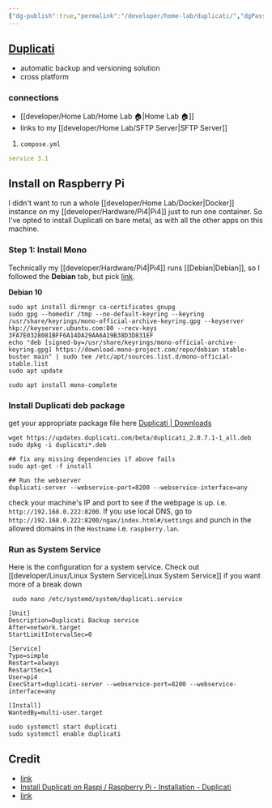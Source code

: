 ```yaml
---
{"dg-publish":true,"permalink":"/developer/home-lab/duplicati/","dgPassFrontmatter":true}
---
```


## [Duplicati](https://www.duplicati.com/)
- automatic backup and versioning solution
- cross platform 

### connections
- [[developer/Home Lab/Home Lab 🏠\|Home Lab 🏠]]
- links to my [[developer/Home Lab/SFTP Server\|SFTP Server]] 

1. `compose.yml`
```yaml
service 3.1

```

## Install on Raspberry Pi

I didn't want to run a whole [[developer/Home Lab/Docker\|Docker]] instance on my [[developer/Hardware/Pi4\|Pi4]] just to run one container. So I've opted to install Duplicati on bare metal, as with all the other apps on this machine.

### Step 1: Install Mono

Technically my [[developer/Hardware/Pi4\|Pi4]] runs [[Debian\|Debian]], so I followed the **Debian** tab, but pick [link](https://www.mono-project.com/download/stable/#download-lin-debian).

**Debian 10**
```shell
sudo apt install dirmngr ca-certificates gnupg
sudo gpg --homedir /tmp --no-default-keyring --keyring /usr/share/keyrings/mono-official-archive-keyring.gpg --keyserver hkp://keyserver.ubuntu.com:80 --recv-keys 3FA7E0328081BFF6A14DA29AA6A19B38D3D831EF
echo "deb [signed-by=/usr/share/keyrings/mono-official-archive-keyring.gpg] https://download.mono-project.com/repo/debian stable-buster main" | sudo tee /etc/apt/sources.list.d/mono-official-stable.list
sudo apt update

sudo apt install mono-complete
```

### Install Duplicati deb package

get your appropriate package file here [Duplicati | Downloads](https://www.duplicati.com/download)

```shell
wget https://updates.duplicati.com/beta/duplicati_2.0.7.1-1_all.deb
sudo dpkg -i duplicati*.deb

## fix any missing dependencies if above fails
sudo apt-get -f install

## Run the webserver
duplicati-server --webservice-port=8200 --webservice-interface=any
```

check your machine's IP and port to see if the webpage is up. i.e. `http://192.168.0.222:8200`. If you use local DNS, go to `http://192.168.0.222:8200/ngax/index.html#/settings` and punch in the allowed domains in the `Hostname` i.e. `raspberry.lan`.

### Run as System Service

Here is the configuration for a system service. Check out [[developer/Linux/Linux System Service\|Linux System Service]] if you want more of a break down

` sudo nano /etc/systemd/system/duplicati.service`
```shell
[Unit]
Description=Duplicati Backup service
After=network.target
StartLimitIntervalSec=0

[Service]
Type=simple
Restart=always
RestartSec=1
User=pi4
ExecStart=duplicati-server --webservice-port=8200 --webservice-interface=any

[Install]
WantedBy=multi-user.target
```

```shell
sudo systemctl start duplicati
sudo systemctl enable duplicati
```
## Credit 
- [link](https://www.mono-project.com/download/stable/#download-lin-debian)
- [Install Duplicati on Raspi / Raspberry Pi - Installation - Duplicati](https://forum.duplicati.com/t/install-duplicati-on-raspi-raspberry-pi/5309/2)
- [link](https://www.mono-project.com/download/stable/#download-lin-debian)
